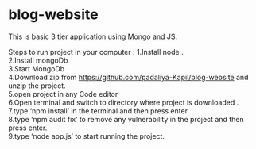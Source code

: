 # blog-website
 This is basic 3 tier application using Mongo and JS.


Steps to run project in your computer :
1.Install node .<br>
2.Install mongoDb <br>
3.Start MongoDb <br>
4.Download zip from https://github.com/padaliya-Kapil/blog-website and unzip the project. <br>
5.open project in any Code editor <br>
6.Open terminal and switch to directory where project is downloaded .<br>
7.type ‘npm install’  in the terminal and then press enter.<br>
8.type ‘npm audit fix’ to remove any vulnerability in the project and then press enter.<br>
9.type ‘node app.js’ to start running the project.<br>
